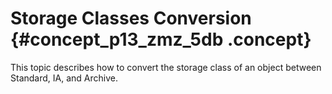 # Storage Classes Conversion {#concept_p13_zmz_5db .concept}

This topic describes how to convert the storage class of an object between Standard, IA, and Archive.

